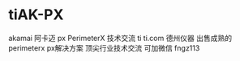 # tiAK-PX
akamai 阿卡迈 px PerimeterX 技术交流 ti ti.com 德州仪器
出售成熟的perimeterx px解决方案
顶尖行业技术交流 可加微信 fngz113

